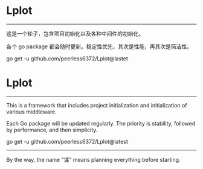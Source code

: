 # Lplot

---

这是一个轮子，包含项目初始化以及各种中间件的初始化。

各个 go package 都会随时更新。稳定性优先，其次是性能，再其次是简洁性。

go get -u github.com/peerless6372/Lplot@lastet




# Lplot

---
This is a framework that includes project initialization and initialization of various middleware.

Each Go package will be updated regularly. The priority is stability, followed by performance, and then simplicity.

go get -u github.com/peerless6372/Lplot@latest

---
By the way, the name "谋" means planning everything before starting.
